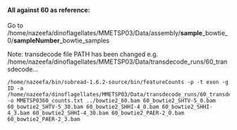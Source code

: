 #### All against 60 as reference:

Go to /home/nazeefa/dinoflagellates/MMETSP03/Data/assembly/**sample**_bowtie_0/**sampleNumber**_bowtie_samples

Note: transdecode file PATH has been changed e.g. /home/nazeefa/dinoflagellates/MMETSP03/Data/transdecode_runs/60_transdecode...

```
/home/nazeefa/bin/subread-1.6.2-source/bin/featureCounts -p -t exon -g ID -a /home/nazeefa/dinoflagellates/MMETSP03/Data/transdecode_runs/60_transdecode/MMETSP0360.nt.fa.transdecoder_dir/longest_orfs.gff3 -o MMETSP0360_counts.txt ../bowtie2_60.bam 60_bowtie2_SHTV-5_0.bam 60_bowtie2_SHTV-5_30.bam 60_bowtie2_SHHI-4_0.bam 60_bowtie2_SHHI-4_3.bam 60_bowtie2_SHHI-4_30.bam 60_bowtie2_PAER-2_0.bam 60_bowtie2_PAER-2_3.bam
```
